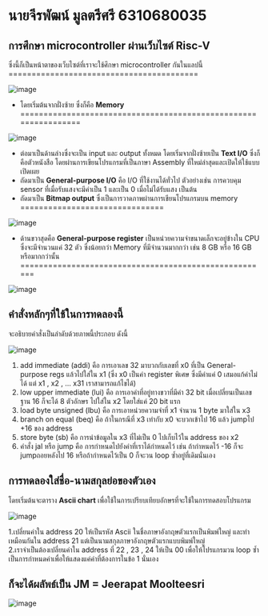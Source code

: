# นายจีรพัฒน์ มูลตรีศรี 6310680035
## การศึกษา microcontroller ผ่านเว็บไซต์ Risc-V
ซึ่งนี้ก็เป็นหน้าตาของเว็บไซต์ที่เราจะใช้ศึกษา microcontroller กันในแลปนี้ =========================================
  
![image](https://user-images.githubusercontent.com/98943413/160634066-7bfa3978-991d-452f-b484-c26481f0c038.png)
  
- โดยเริ่มต้นจากฝั่งซ้าย ซึ่งก็คือ **Memory** ================================================================
  
![image](https://user-images.githubusercontent.com/98943413/160635590-e641c4d0-df5a-47c7-9954-9d3e83047b27.png)
  
- ต่อมาเป็นด้านล่างซึ่งจะเป็น input และ output ทั้งหมด โดยเริ่มจากฝั่งซ้ายเป็น **Text I/O** ซึ่งก็คือตัวหนังสือ โดยผ่านการเขียนโปรแกรมที่เป็นภาษา Assembly ที่ใหม่ล่าสุดและเปิดให้ใช้แบบเปิดเผย  
- ถัดมาเป็น **General-purpose I/O** คือ I/O ที่ใช้งานได้ทั่วไป ตัวอย่างเช่น การควบคุม sensor ที่เมื่อรับแสงจะมีค่าเป็น 1 และเป็น 0 เมื่อไม่ได้รับแสง เป็นต้น  
- ถัดมาเป็น **Bitmap output** ซึ่งเป็นการวาดภาพผ่านการเขียนโปรแกรมบน memory ===============================

![image](https://user-images.githubusercontent.com/98943413/160636360-465bfa49-e52b-4e9e-a14e-9fc282d5eb6d.png)

- ด้านขวาสุดคือ **General-purpose register** เป็นหน่วยความจำขนาดเล็กจะอยู่ข้างใน CPU ซึ่งจะมีจำนวนแค่ 32 ตัว ซึ่งน้อยกว่า Memory ที่มีจำนวนมากกว่า เช่น 8 GB หรือ 16 GB หรือมากกว่านั้น ======================================================

![image](https://user-images.githubusercontent.com/98943413/160651899-77a701ce-1906-4af3-979b-5a906a1b5250.png)

## คำสั่งหลักๆที่ใช้ในการทดลองนี้
จะอธิบายคำสั่งเป็นลำดับด้วยภาพนี้ประกอบ ดังนี้

![image](https://user-images.githubusercontent.com/98943413/160661881-bbf19b6a-250e-41c5-a12a-091521e6cb20.png)

1. add immediate (addi) คือ การเอาเลข 32 มาบวกกับเลขที่ x0 ที่เป็น General-purpose regs แล้วไปใส่ใน x1 (ซึ่ง x0 เป็นค่า register พิเศษ ซึ่งมีค่าแค่ 0 เสมอแก้ค่าไม่ได้ แต่ x1 , x2 , ... x31 เราสามารถแก้ไขได้)
2. low upper immediate (lui) คือ การเอาค่าที่อยู่ทางขวาที่มีค่า 32 bit เมื่อเปลี่ยนเป็นเลขฐาน 16 ก็จะได้ 8 ตัวอักษร ไปใส่ใน x2 โดยใส่แค่ 20 bit แรก
3. load byte unsigned (lbu) คือ การเอาหน่วยความจำที่ x1 จำนวน 1 byte มาใส่ใน x3
4. branch on equal (beq) คือ ถ้าในกรณีที่ x3 เท่ากับ x0 จะบวกเข้าไป 16 แล้ว jumpไป +16 ของ address
5. store byte (sb) คือ การนำข้อมูลใน x3 ที่ไม่เป็น 0 ไปเก็บไว้ใน address ของ x2
6. คำสั่ง jal หรือ jump คือ การกำหนดไปยังค่าที่เราได้กำหนดไว้ เช่น ถ้ากำหนดไว้ -16 ก็จะ jumpถอยหลังไป 16 หรือถ้ากำหนดไว้เป็น 0 ก็จะวน loop ซ้ำอยู่ที่เดิมนั่นเอง

## การทดลองใส่ชื่อ-นามสกุลย่อของตัวเอง
โดยเริ่มต้นจะตาราง **Ascii chart** เพื่อใช้ในการเปรียบเทียบอักษรที่จะใช้ในการทดสอบโปรแกรม

![image](https://user-images.githubusercontent.com/98943413/160671377-de80bfce-981c-4624-bd44-b1d04a594114.png)

1.เปลี่ยนค่าใน address 20 ให้เป็นรหัส Ascii ในชื่อภาษาอังกฤษตัวแรกเป็นพิมพ์ใหญ่ และทำเหมือนกันใน address 21 แต่เป็นนามสกุลภาษาอังกฤษตัวแรกแบบพิมพ์ใหญ่  
2.เราจำเป็นต้องเปลี่ยนค่าใน address ที่ 22 , 23 , 24 ให้เป็น 00 เพื่อให้โปรแกรมวน loop ซ้ำเป็นการกำหนดค่าเพื่อให้แสดงแค่ค่าที่ต้องการในข้อ 1 นั่นเอง  

## ก็จะได้ผลัพธ์เป็น JM = Jeerapat Moolteesri

![image](https://user-images.githubusercontent.com/98943413/160670879-798d2212-7d9c-4cf0-8c23-862373eca276.png)

